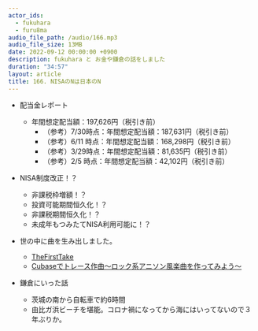 ```yaml
---
actor_ids:
  - fukuhara
  - furu8ma
audio_file_path: /audio/166.mp3
audio_file_size: 13MB
date: 2022-09-12 00:00:00 +0900
description: fukuhara と お金や鎌倉の話をしました
duration: "34:57"
layout: article
title: 166. NISAのNは日本のN
---
```


- 配当金レポート
    - 年間想定配当額：197,626円（税引き前）
        - （参考）7/30時点：年間想定配当額：187,631円（税引き前）
        - （参考）6/11 時点：年間想定配当額：168,298円（税引き前）
        - （参考）3/29時点：年間想定配当額：81,635円（税引き前）
        - （参考）2/5  時点：年間想定配当額：42,102円（税引き前）

- NISA制度改正！？
    - 非課税枠増額！？
    - 投資可能期間恒久化！？
    - 非課税期間恒久化！？
    - 未成年もつみたてNISA利用可能に！？


- 世の中に曲を生み出しました。
    - [TheFirstTake](https://soundcloud.com/user-419692334/thefirsttake/s-n2G4WjHlzgF?si=a93037c93dfa44509af915ce24e5f3e6&utm_source=clipboard&utm_medium=text&utm_campaign=social_sharing)
    - [Cubaseでトレース作曲～ロック系アニソン風楽曲を作ってみよう～](https://www.udemy.com/course/trace-composition/learn/lecture/27807480#overview)

- 鎌倉にいった話
    - 茨城の南から自転車で約6時間
    - 由比ガ浜ビーチを堪能。コロナ禍になってから海にはいってないので３年ぶりか。
